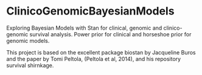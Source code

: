 # ClinicoGenomicBayesianModels

Exploring Bayesian Models with Stan for clinical, genomic and clinico-genomic survival analysis.
Power prior for clinical and horseshoe prior for genomic models.

This project is based on the excellent package biostan by Jacqueline Buros and the paper by Tomi Peltola, (Peltola et al, 2014), and his repository survival shirnkage.